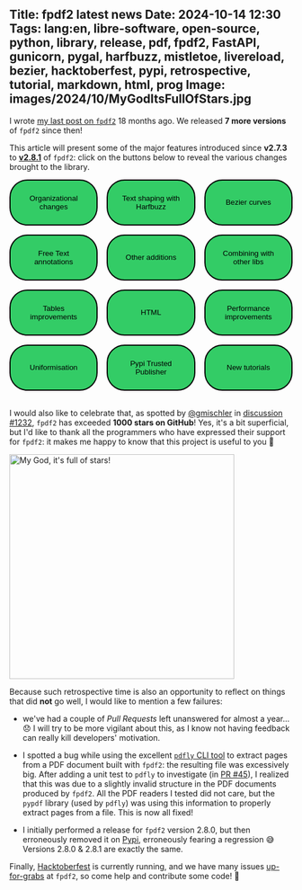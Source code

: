 Title: fpdf2 latest news
Date: 2024-10-14 12:30
Tags: lang:en, libre-software, open-source, python, library, release, pdf, fpdf2, FastAPI, gunicorn, pygal, harfbuzz, mistletoe, livereload, bezier, hacktoberfest, pypi, retrospective, tutorial, markdown, html, prog
Image: images/2024/10/MyGodItsFullOfStars.jpg
---
I wrote [my last post on `fpdf2`](tag/fpdf2.html) 18 months ago.
We released **7 more versions** of `fpdf2` since then!

This article will present some of the major features introduced since **v2.7.3** to [**v2.8.1**](https://github.com/py-pdf/fpdf2/releases/tag/2.8.1) of `fpdf2`:
click on the buttons below to reveal the various changes brought to the library.

<dialog id="org-changes">

`fpdf2` joined the [**@py-pdf** GitHub organization](https://py-pdf.github.io/), that also hosts [pypdf](https://github.com/py-pdf/pypdf), [PyPDF-Builder](https://github.com/py-pdf/PyPDF-Builder), [pdfly](https://github.com/py-pdf/pdfly) and [pypdf_table_extraction](https://github.com/py-pdf/pypdf_table_extraction).
The reasons for this move were detailed in [discussion #752](https://github.com/py-pdf/fpdf2/discussions/752).

![py-pdf logo](https://py-pdf.github.io/images/pypdf-snake.png)

`fpdf2` also welcomes two new maintainers: **Anderson Herzogenrath da Costa** ([@andersonhc](https://github.com/andersonhc)) and **Georg Mischler** ([@gmischler](https://github.com/gmischler)).
More details about them in [discussion #896](https://github.com/py-pdf/fpdf2/discussions/896) & [discussion #898](https://github.com/py-pdf/fpdf2/discussions/898).

  <form method="dialog"><button>Close</button></form>
</dialog>

<dialog id="text-shaping">

A new [`FPDF.set_text_shaping()`](https://py-pdf.github.io/fpdf2/fpdf/fpdf.html#fpdf.fpdf.FPDF.set_text_shaping) method has been introduced to perform text shaping using **Harfbuzz**, thanks to [@andersonhc](https://github.com/andersonhc): [documentation page on **text shaping**](https://py-pdf.github.io/fpdf2/TextShaping.html).

![Text shaping in fpdf2](https://py-pdf.github.io/fpdf2/text-shaping-ligatures.png)

  <form method="dialog"><button>Close</button></form>
</dialog>

<dialog id="bezier-curves">

Previously only supported when [rendering SVG images](https://py-pdf.github.io/fpdf2/SVG.html),
quadratic & cubic Bezier curves can now be directly rendered using the new **`FPDF.bezier()`** method, thanks to [@awmc000](https://github.com/awmc000): [documentation on Bezier curves](https://py-pdf.github.io/fpdf2/Shapes.html#bezier-curve).

![Quadratic & cubic Bezier curves with fpdf2](https://py-pdf.github.io/fpdf2/bezier-chaining.png)

  <form method="dialog"><button>Close</button></form>
</dialog>

<dialog id="free-text-annotations">

Support for **Free Text annotations** was added by [@MarekT0v](https://github.com/MarekT0v) in [PR #1039](https://github.com/py-pdf/fpdf2/pull/1039) : [documentation on Free Text annotations](https://py-pdf.github.io/fpdf2/Annotations.html#free-text-annotations).

![Free Text annotations with fpdf2](https://py-pdf.github.io/fpdf2/free-text-annotation.png)

  <form method="dialog"><button>Close</button></form>
</dialog>

<dialog id="other-additions">

+ new method [**`text_columns()`**](https://py-pdf.github.io/fpdf2/fpdf/fpdf.html#fpdf.fpdf.FPDF.text_columns), contributed by [@gmischler](https://github.com/gmischler), allowing to render text within a single or multiple columns, including height balancing: [documentation page](https://py-pdf.github.io/fpdf2/TextColumns.html).
+ new **AES-256 encryption**, thanks to [@andersonhc](https://github.com/andersonhc) in [PR #872](https://github.com/py-pdf/fpdf2/pull/872): [documentation page](https://py-pdf.github.io/fpdf2/Encryption.html#encryption-method).
+ new method [**`FPDF.mirror()`**](https://py-pdf.github.io/fpdf2/fpdf/fpdf.html#fpdf.fpdf.FPDF.mirror), contributed by [@sebastiantia](https://github.com/sebastiantia): _cf._ [documentation page on transformations](https://py-pdf.github.io/fpdf2/Transformations.html).
+ improvement regarding the **embedding of SVG images**: support for `<image>`, `<defs>` and `<clipPath>` tags anywhere in the document, and for `<path>` children of `<clipPath>`.
+ [`FPDF.multi_cell()`](https://py-pdf.github.io/fpdf2/fpdf/fpdf.html#fpdf.fpdf.FPDF.multi_cell) has a new optional `center` parameter to position the cell horizontally at the center of the page.

  <form method="dialog"><button>Close</button></form>
</dialog>

<dialog id="combining-with-other-libs">

We added more guides detailing how to combine `fpdf2` with other libraries:

+ with [mistletoe](https://pypi.org/project/mistletoe/) in order to generate PDF documents from **Markdown**: [documentation page](https://py-pdf.github.io/fpdf2/CombineWithMistletoeoToUseMarkdown.html).
+ with `livereload` to enable a "watch" mode while performing PDF generation: [documentation page](https://py-pdf.github.io/fpdf2/CombineWithLivereload.html)
+ using `Pygal` to embed `graphs` and `charts`, thanks to [@ssavi-ict](https://github.com/ssavi-ict): [documentation section](https://py-pdf.github.io/fpdf2/Maths.html#using-pygal).
+ using `fpdf2` with [gunicorn](https://gunicorn.org/) ([documentation section](https://py-pdf.github.io/fpdf2/UsageInWebAPI.html#gunicorn)) or [FastAPI](https://fastapi.tiangolo.com/) ([documentation section](https://py-pdf.github.io/fpdf2/UsageInWebAPI.html#FastAPI)) - thanks to [@KamarulAdha](https://github.com/KamarulAdha).
+ using `fpdf2` with [Rough.js](https://roughjs.com/): [documentation page](https://py-pdf.github.io/fpdf2/CombineWithRoughJS.html).

  <form method="dialog"><button>Close</button></form>
</dialog>

<dialog id="tables">

Several improvements were made regarding [tables](https://py-pdf.github.io/fpdf2/Tables.html) :

* links, padding & vertical alignment in cells with `v_align`
* new parameters `gutter_height`, `gutter_width` and `wrapmode`
* control over outer border width
* allowing for multiple heading rows, and control over headings repetition over pages
* custom `cell_fill_mode` logic can now be provided
* cells that span multiple rows via the `rowspan` attribute, which can be combined with `colspan`

  <form method="dialog"><button>Close</button></form>
</dialog>

<dialog id="html">

Various improvements regarding our [basic HTML renderer](https://py-pdf.github.io/fpdf2/HTML.html):

* support for CSS page breaks properties
* support for `start` & `type` attributes of `<ol>` tags, and `type` attribute of `<ul>` tags
* `tag_styles` to control the font, color, size & indent of most HTML elements
* `li_prefix_color` to control the color of list prefixes (bullets & numbers)

  <form method="dialog"><button>Close</button></form>
</dialog>

<dialog id="performance-improvements">

* faster `FPDF.start_section()`, _cf._ [issue #1092](https://github.com/py-pdf/fpdf2/issues/1092)
* [`FPDF.multi_cell()`](https://py-pdf.github.io/fpdf2/fpdf/fpdf.html#fpdf.fpdf.FPDF.multi_cell) generates fewer PDF component objects thanks to [@mjasperse](https://github.com/mjasperse), _cf._ [PR #1048](https://github.com/py-pdf/fpdf2/pull/1048)

  <form method="dialog"><button>Close</button></form>
</dialog>

<dialog id="uniformisation">

+ [`FPDF.write_html()`](https://py-pdf.github.io/fpdf2/fpdf/fpdf.html#fpdf.fpdf.FPDF.write_html) now uses the new [`FPDF.table()`](https://py-pdf.github.io/fpdf2/Tables.html) method to render `<table>` tags.
+ font aliases are deprecated (`Arial` → `Helvetica`, `CourierNew` → `Courier`, `TimesNewRoman` → `Times`), they will be removed in a later release.
+ to improve naming consistency, the `txt` parameters of `FPDF.cell()`, `FPDF.multi_cell()`, `FPDF.text()` & `FPDF.write()` have been renamed to `text`.
+ the `split_only` optional parameter of [`FPDF.multi_cell()`](https://py-pdf.github.io/fpdf2/fpdf/fpdf.html#fpdf.fpdf.FPDF.multi_cell) has been replaced by two new distincts optional parameters: `dry_run` & `output`.
+ `fpdf.TitleStyle` has been renamed into [`fpdf.TextStyle`](https://py-pdf.github.io/fpdf2/fpdf/fonts.html#fpdf.fonts.TextStyle).
+ we removed an obscure and undocumented [feature](https://github.com/py-pdf/fpdf2/issues/1198) of [`FPDF.write_html()`](https://py-pdf.github.io/fpdf2/fpdf/fpdf.html#fpdf.fpdf.FPDF.write_html), which used to magically pass local variables as arguments.

  <form method="dialog"><button>Close</button></form>
</dialog>

<dialog id="pypi-trusted-publisher">

In order to do "our part" to contribute to a more secure Python ecosystem,
`fpdf2` releases are now performed using Pypi Trusted Publishers : [Pypi blog announcement](https://blog.pypi.org/posts/2023-04-20-introducing-trusted-publishers/).

  <form method="dialog"><button>Close</button></form>
</dialog>

<dialog id="new-tutorials">

New tutorials :

* [Polski](https://py-pdf.github.io/fpdf2/Tutorial-pl.html) thanks to [@DarekRepos](https://github.com/DarekRepos)
* Dutch: [Handleiding](https://py-pdf.github.io/fpdf2/Tutorial-nl.md) thanks to [@Polderrider](https://github.com/Polderrider)
* Khmer language: [ភាសខ្មែរ](https://py-pdf.github.io/fpdf2/Tutorial-km.html) thanks to [@kuth-chi](https://github.com/kuth-chi)
* [日本語](https://py-pdf.github.io/fpdf2/Tutorial-ja.html) thanks to [@alcnaka](https://github.com/alcnaka)
* [Indonesian](https://py-pdf.github.io/fpdf2/Tutorial-id.html) thanks to [@odhyp](https://github.com/odhyp)
* [Türkçe](https://py-pdf.github.io/fpdf2/Tutorial-tr.html), thanks to [@natgho](https://github.com/natgho)

  <form method="dialog"><button>Close</button></form>
</dialog>

<div class="grid">
  <button aria-label="Open modal with details" aria-controls="org-changes">Organizational changes</button>
  <button aria-label="Open modal with details" aria-controls="text-shaping">Text shaping with Harfbuzz</button>
  <button aria-label="Open modal with details" aria-controls="bezier-curves">Bezier curves</button>
  <button aria-label="Open modal with details" aria-controls="free-text-annotations">Free Text annotations</button>
  <button aria-label="Open modal with details" aria-controls="other-additions">Other additions</button>
  <button aria-label="Open modal with details" aria-controls="combining-with-other-libs">Combining with other libs</button>
  <button aria-label="Open modal with details" aria-controls="tables">Tables improvements</button>
  <button aria-label="Open modal with details" aria-controls="html">HTML</button>
  <button aria-label="Open modal with details" aria-controls="performance-improvements">Performance improvements</button>
  <button aria-label="Open modal with details" aria-controls="uniformisation">Uniformisation</button>
  <button aria-label="Open modal with details" aria-controls="pypi-trusted-publisher">Pypi Trusted Publisher</button>
  <button aria-label="Open modal with details" aria-controls="new-tutorials">New tutorials</button>
</div>

<br>

I would also like to celebrate that, as spotted by [@gmischler](https://github.com/gmischler) in [discussion #1232](https://github.com/py-pdf/fpdf2/discussions/1232), `fpdf2` has exceeded **1000 stars on GitHub**!
Yes, it's a bit superficial, but I'd like to thank all the programmers who have expressed their support for `fpdf2`: it makes me happy to know that this project is useful to you 🙂

<img alt="My God, it's full of stars!" src="images/2024/10/MyGodItsFullOfStars.jpg" style="width: 25rem">

<br>

Because such retrospective time is also an opportunity to reflect on things that did **not** go well,
I would like to mention a few failures:

* we've had a couple of _Pull Requests_ left unanswered for almost a year... 😞 I will try to be more vigilant about this, as I know not having feedback can really kill developers' motivation.

* I spotted a bug while using the excellent [`pdfly` CLI tool](https://github.com/py-pdf/pdfly) to extract pages from a PDF document built with `fpdf2`: the resulting file was excessively big. After adding a unit test to `pdfly` to investigate (in [PR #45](https://github.com/py-pdf/pdfly/pull/45)), I realized that this was due to a slightly invalid structure in the PDF documents produced by `fpdf2`. All the PDF readers I tested did not care, but the `pypdf` library (used by `pdfly`) was using this information to properly extract pages from a file. This is now all fixed!

* I initially performed a release for `fpdf2` version 2.8.0, but then erroneously removed it on [Pypi](https://pypi.org/), erroneously fearing a regression 😅 Versions 2.8.0 & 2.8.1 are exactly the same.

Finally, [Hacktoberfest](https://hacktoberfest.com/) is currently running, and we have many issues [up-for-grabs](https://github.com/py-pdf/fpdf2/issues?q=is%3Aissue+is%3Aopen+label%3Aup-for-grabs) at `fpdf2`, so come help and contribute some code! 🙂

<style>
dialog {
  margin: 8rem 1rem;
  padding: 1rem 2rem;
  border: 2px solid black;
  border-radius: 1rem;
}
@media (min-width:960px) {
  dialog {
    width: 60rem;
    margin-left: -30rem;
    margin-right: 0;
    left: 45%;
  }
}
dialog li { margin: .5rem 0; }
dialog img { max-height: 20rem; }
@media (min-width:768px) {
  dialog img { max-width: 25rem; }
}
.grid {
  display: grid;
  grid-template-columns: repeat(2, 1fr);
  gap: 1rem;
}
@media (min-width:768px) {
  .grid { grid-template-columns: repeat(3, 1fr); }
}
.grid button {
  background: #33cc66;
  padding: 1.5rem;
  border: 2px solid black;
  border-radius: 2rem;
  cursor: pointer;
}
</style>

<script>
document.querySelectorAll(".grid button").forEach(btn => {
  btn.onclick = () => document.getElementById(btn.getAttribute("aria-controls")).showModal();
});
</script>

<!--
Com':
* [x] https://dev.to/lucasc/fpdf2-latest-news-7pc
* [x] https://news.ycombinator.com/item?id=41838642
* [x] https://www.reddit.com/r/hacktoberfest/comments/1g3j2v1/
* [x] https://news.humancoders.com/ (submitted: published?)
* [ ] https://www.reddit.com/r/pythonnews/ (now requires access)
-->
